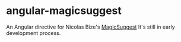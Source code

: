 # angular-magicsuggest
An Angular directive for Nicolas Bize's [MagicSuggest](https://github.com/nicolasbize/magicsuggest)
It's still in early development process.
